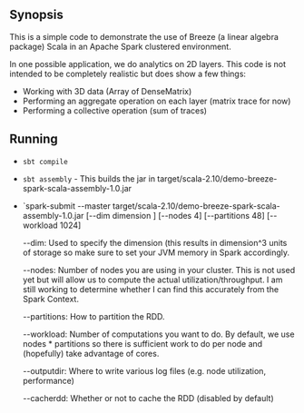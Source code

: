 Synopsis
---------

This is a simple code to demonstrate the use of Breeze (a linear algebra
package) Scala in an Apache Spark clustered environment.

In one possible application, we do analytics on 2D layers. This code is 
not intended to be completely realistic but does show a few things:

- Working with 3D data (Array of DenseMatrix)
- Performing an aggregate operation on each layer (matrix trace for now)
- Performing a collective operation (sum of traces)

Running
---------

- `sbt compile`

- `sbt assembly` - This builds the jar in target/scala-2.10/demo-breeze-spark-scala-assembly-1.0.jar

- `spark-submit --master  target/scala-2.10/demo-breeze-spark-scala-assembly-1.0.jar [--dim dimension ] [--nodes 4] [--partitions 48] [--workload 1024]

   --dim: Used to specify the dimension (this results in dimension^3 units of storage so make sure to set your JVM memory in Spark accordingly.

   --nodes: Number of nodes you are using in your cluster. This is not used yet but will allow us to compute the actual utilization/throughput. I am still working to determine whether I can find this accurately from the Spark Context.

   --partitions: How to  partition the RDD.

   --workload: Number of computations you want to do. By default, we use nodes * partitions so there is sufficient work to do per node and (hopefully) take advantage of cores.

   --outputdir: Where to write various log files (e.g. node utilization, performance)

   --cacherdd: Whether or not to cache the RDD (disabled by default)

